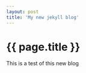 ```yaml
---
layout: post
title: 'My new jekyll blog'
---
```


<h1>{{ page.title }}</h1>

This is a test of this new blog

